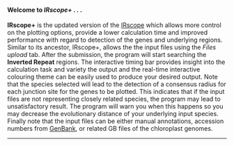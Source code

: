 #### Welcome to *IRscope+* . . .

**IRscope+** is the updated version of the [IRscope](http://irscope.shinyapps.io/irapp/) which allows more control on the plotting options, provide a lower calculation time and improved performance with regard to detection of the genes and underlying regions. Similar to its ancestor,  IRscope+, allows the the input files using the *Files upload* tab. After the submission, the program will start searching the **Inverted Repeat** regions. The interactive timing bar provides insight into the calculation task and variety the output and the real-time interactive colouring theme can be easily used to produce your desired output. Note that the species selected will lead to the detection of a consensus radius for each junction site for the genes to be plotted. This indicates that if the input files are not representing closely related species, the program may lead to unsatisfactory result. The program will warn you when this happens so you may decrease the evolutionary distance of your underlying input species. Finally note that the input files can be either manual annotations, accession numbers from [GenBank](https://www.ncbi.nlm.nih.gov/genbank/), or related GB files of the chloroplast genomes.

***